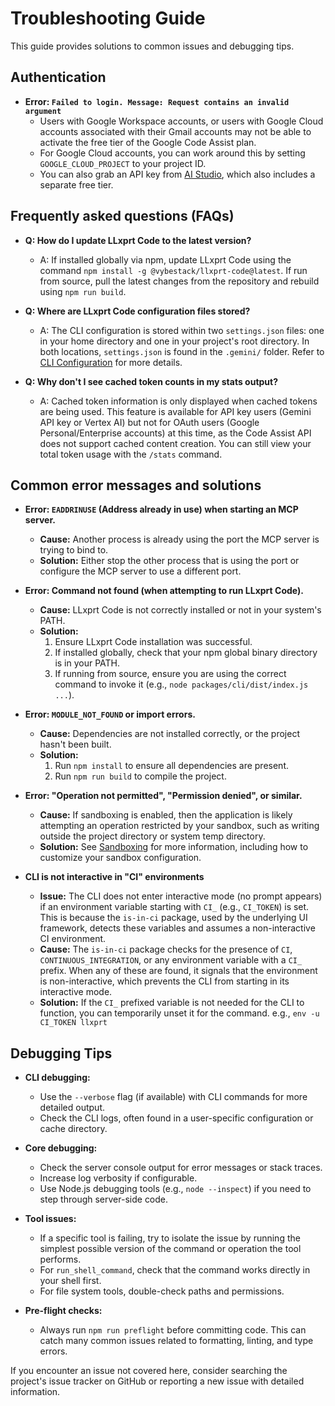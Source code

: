 # Troubleshooting Guide

This guide provides solutions to common issues and debugging tips.

## Authentication

- **Error: `Failed to login. Message: Request contains an invalid argument`**
  - Users with Google Workspace accounts, or users with Google Cloud accounts
    associated with their Gmail accounts may not be able to activate the free
    tier of the Google Code Assist plan.
  - For Google Cloud accounts, you can work around this by setting
    `GOOGLE_CLOUD_PROJECT` to your project ID.
  - You can also grab an API key from [AI
    Studio](https://aistudio.google.com/app/apikey), which also includes a
    separate free tier.

## Frequently asked questions (FAQs)

- **Q: How do I update LLxprt Code to the latest version?**
  - A: If installed globally via npm, update LLxprt Code using the command `npm install -g @vybestack/llxprt-code@latest`. If run from source, pull the latest changes from the repository and rebuild using `npm run build`.

- **Q: Where are LLxprt Code configuration files stored?**
  - A: The CLI configuration is stored within two `settings.json` files: one in your home directory and one in your project's root directory. In both locations, `settings.json` is found in the `.gemini/` folder. Refer to [CLI Configuration](./cli/configuration.md) for more details.

- **Q: Why don't I see cached token counts in my stats output?**
  - A: Cached token information is only displayed when cached tokens are being used. This feature is available for API key users (Gemini API key or Vertex AI) but not for OAuth users (Google Personal/Enterprise accounts) at this time, as the Code Assist API does not support cached content creation. You can still view your total token usage with the `/stats` command.

## Common error messages and solutions

- **Error: `EADDRINUSE` (Address already in use) when starting an MCP server.**
  - **Cause:** Another process is already using the port the MCP server is trying to bind to.
  - **Solution:**
    Either stop the other process that is using the port or configure the MCP server to use a different port.

- **Error: Command not found (when attempting to run LLxprt Code).**
  - **Cause:** LLxprt Code is not correctly installed or not in your system's PATH.
  - **Solution:**
    1.  Ensure LLxprt Code installation was successful.
    2.  If installed globally, check that your npm global binary directory is in your PATH.
    3.  If running from source, ensure you are using the correct command to invoke it (e.g., `node packages/cli/dist/index.js ...`).

- **Error: `MODULE_NOT_FOUND` or import errors.**
  - **Cause:** Dependencies are not installed correctly, or the project hasn't been built.
  - **Solution:**
    1.  Run `npm install` to ensure all dependencies are present.
    2.  Run `npm run build` to compile the project.

- **Error: "Operation not permitted", "Permission denied", or similar.**
  - **Cause:** If sandboxing is enabled, then the application is likely attempting an operation restricted by your sandbox, such as writing outside the project directory or system temp directory.
  - **Solution:** See [Sandboxing](./cli/configuration.md#sandboxing) for more information, including how to customize your sandbox configuration.

- **CLI is not interactive in "CI" environments**
  - **Issue:** The CLI does not enter interactive mode (no prompt appears) if an environment variable starting with `CI_` (e.g., `CI_TOKEN`) is set. This is because the `is-in-ci` package, used by the underlying UI framework, detects these variables and assumes a non-interactive CI environment.
  - **Cause:** The `is-in-ci` package checks for the presence of `CI`, `CONTINUOUS_INTEGRATION`, or any environment variable with a `CI_` prefix. When any of these are found, it signals that the environment is non-interactive, which prevents the CLI from starting in its interactive mode.
  - **Solution:** If the `CI_` prefixed variable is not needed for the CLI to function, you can temporarily unset it for the command. e.g., `env -u CI_TOKEN llxprt`

## Debugging Tips

- **CLI debugging:**
  - Use the `--verbose` flag (if available) with CLI commands for more detailed output.
  - Check the CLI logs, often found in a user-specific configuration or cache directory.

- **Core debugging:**
  - Check the server console output for error messages or stack traces.
  - Increase log verbosity if configurable.
  - Use Node.js debugging tools (e.g., `node --inspect`) if you need to step through server-side code.

- **Tool issues:**
  - If a specific tool is failing, try to isolate the issue by running the simplest possible version of the command or operation the tool performs.
  - For `run_shell_command`, check that the command works directly in your shell first.
  - For file system tools, double-check paths and permissions.

- **Pre-flight checks:**
  - Always run `npm run preflight` before committing code. This can catch many common issues related to formatting, linting, and type errors.

If you encounter an issue not covered here, consider searching the project's issue tracker on GitHub or reporting a new issue with detailed information.
